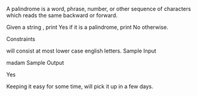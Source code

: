 A palindrome is a word, phrase, number, or other sequence of characters which reads the same backward or forward.

Given a string , print Yes if it is a palindrome, print No otherwise.

Constraints

 will consist at most  lower case english letters.
Sample Input

madam
Sample Output

Yes

Keeping it easy for some time, will pick it up in a few days.
